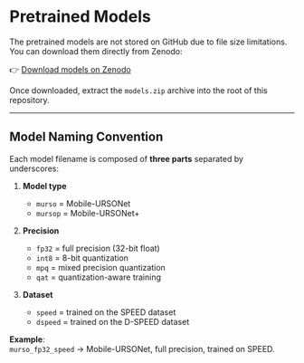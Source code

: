 # Pretrained Models

The pretrained models are not stored on GitHub due to file size limitations.  
You can download them directly from Zenodo:  

👉 [Download models on Zenodo](https://doi.org/10.5281/zenodo.17137746)  

Once downloaded, extract the `models.zip` archive into the root of this repository.

---

## Model Naming Convention

Each model filename is composed of **three parts** separated by underscores:  

1. **Model type**  
   - `murso` = Mobile-URSONet  
   - `mursop` = Mobile-URSONet+  

2. **Precision**  
   - `fp32` = full precision (32-bit float)  
   - `int8` = 8-bit quantization  
   - `mpq` = mixed precision quantization  
   - `qat` = quantization-aware training  

3. **Dataset**  
   - `speed` = trained on the SPEED dataset  
   - `dspeed` = trained on the D-SPEED dataset  

**Example**:  
`murso_fp32_speed` → Mobile-URSONet, full precision, trained on SPEED.  
